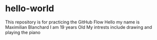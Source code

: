 # hello-world
This repository is for practicing the GitHub Flow
Hello my name is Maximilian Blanchard
I am 19 years Old
My intrests include drawing and playing the piano

